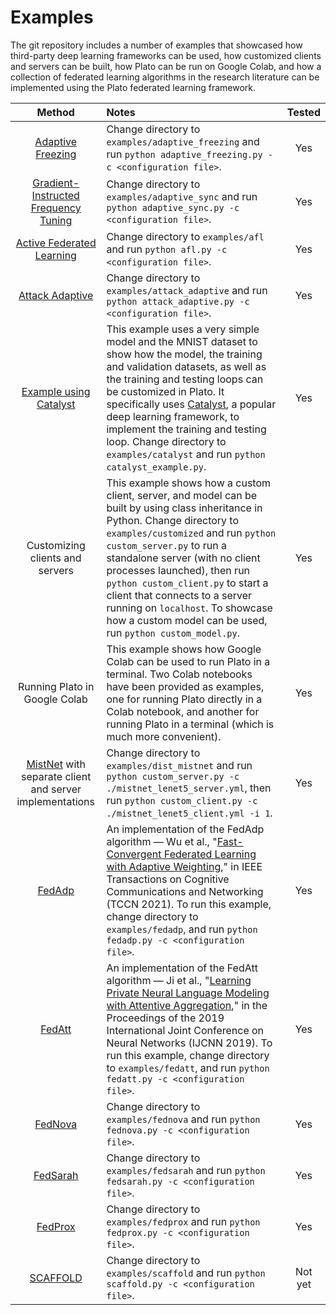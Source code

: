 # Examples

The git repository includes a number of examples that showcased how third-party deep learning frameworks can be used, how customized clients and servers can be built, how Plato can be run on Google Colab, and how a collection of federated learning algorithms in the research literature can be implemented using the Plato federated learning framework.

|  Method  | Notes | Tested  |
| :------: | :---------- | :-----: |
|[Adaptive Freezing](https://henryhxu.github.io/share/chen-icdcs21.pdf) | Change directory to `examples/adaptive_freezing` and run `python adaptive_freezing.py -c <configuration file>`. | Yes |
|[Gradient-Instructed Frequency Tuning](https://github.com/TL-System/plato/blob/main/examples/adaptive_sync/papers/adaptive_sync.pdf) | Change directory to `examples/adaptive_sync` and run `python adaptive_sync.py -c <configuration file>`. | Yes |
|[Active Federated Learning](https://arxiv.org/pdf/1909.12641.pdf)| Change directory to `examples/afl` and run `python afl.py -c <configuration file>`. | Yes |
|[Attack Adaptive](https://arxiv.org/pdf/2102.05257.pdf)| Change directory to `examples/attack_adaptive` and run `python attack_adaptive.py -c <configuration file>`. | Yes |
|[Example using Catalyst](https://github.com/catalyst-team/catalyst) | This example uses a very simple model and the MNIST dataset to show how the model, the training and validation datasets, as well as the training and testing loops can be customized in Plato. It specifically uses [Catalyst](https://github.com/catalyst-team/catalyst), a popular deep learning framework, to implement the training and testing loop. Change directory to `examples/catalyst` and run `python catalyst_example.py`. | Yes |
|Customizing clients and servers | This example shows how a custom client, server, and model can be built by using class inheritance in Python. Change directory to `examples/customized` and run `python custom_server.py` to run a standalone server (with no client processes launched), then run `python custom_client.py` to start a client that connects to a server running on `localhost`. To showcase how a custom model can be used, run `python custom_model.py`. | Yes |
|Running Plato in Google Colab | This example shows how Google Colab can be used to run Plato in a terminal. Two Colab notebooks have been provided as examples, one for running Plato directly in a Colab notebook, and another for running Plato in a terminal (which is much more convenient). | Yes |
|[MistNet](https://github.com/TL-System/plato/blob/main/docs/papers/MistNet.pdf) with separate client and server implementations | Change directory to `examples/dist_mistnet` and run `python custom_server.py -c ./mistnet_lenet5_server.yml`, then run `python custom_client.py -c ./mistnet_lenet5_client.yml -i 1`. | Yes |
|[FedAdp](https://ieeexplore.ieee.org/abstract/document/9442814) | An implementation of the FedAdp algorithm — Wu et al., "[Fast-Convergent Federated Learning with Adaptive Weighting](https://ieeexplore.ieee.org/abstract/document/9442814)," in IEEE Transactions on Cognitive Communications and Networking (TCCN 2021). To run this example, change directory to `examples/fedadp`, and run `python fedadp.py -c <configuration file>`. | Yes |
|[FedAtt](https://arxiv.org/abs/1812.07108) | An implementation of the FedAtt algorithm — Ji et al., "[Learning Private Neural Language Modeling with Attentive Aggregation](https://arxiv.org/abs/1812.07108)," in the Proceedings of the 2019 International Joint Conference on Neural Networks (IJCNN 2019). To run this example, change directory to `examples/fedatt`, and run `python fedatt.py -c <configuration file>`. | Yes |
|[FedNova](https://proceedings.neurips.cc/paper/2020/hash/564127c03caab942e503ee6f810f54fd-Abstract.html) | Change directory to `examples/fednova` and run `python fednova.py -c <configuration file>`. | Yes |
|[FedSarah](https://arxiv.org/pdf/1703.00102.pdf)                             | Change directory to `examples/fedsarah` and run `python fedsarah.py -c <configuration file>`. | Yes |
|[FedProx](https://arxiv.org/pdf/1812.06127.pdf)                              | Change directory to `examples/fedprox` and run `python fedprox.py -c <configuration file>`. | Yes |
|[SCAFFOLD](https://arxiv.org/pdf/1910.06378.pdf)                             | Change directory to `examples/scaffold` and run `python scaffold.py -c <configuration file>`. | Not yet |
